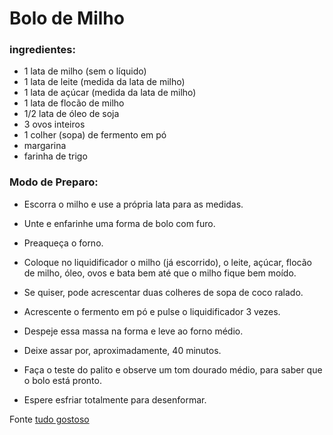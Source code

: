 # Bolo de Milho 

### ingredientes:

- 1 lata de milho (sem o líquido)
- 1 lata de leite (medida da lata de milho)
- 1 lata de açúcar (medida da lata de milho)
- 1 lata de flocão de milho
- 1/2 lata de óleo de soja
- 3 ovos inteiros
- 1 colher (sopa) de fermento em pó
- margarina
- farinha de trigo



### Modo de Preparo:

- Escorra o milho e use a própria lata para as medidas.

- Unte e enfarinhe uma forma de bolo com furo.
- Preaqueça o forno.

- Coloque no liquidificador o milho (já escorrido), o leite, açúcar, flocão de milho, óleo, ovos e bata bem até que o milho fique bem moído.

- Se quiser, pode acrescentar duas colheres de sopa de coco ralado.

- Acrescente o fermento em pó e pulse o liquidificador 3 vezes.

- Despeje essa massa na forma e leve ao forno médio.

- Deixe assar por, aproximadamente, 40 minutos.

- Faça o teste do palito e observe um tom dourado médio, para saber que o bolo está pronto.

- Espere esfriar totalmente para desenformar.



Fonte [tudo gostoso](https://www.tudogostoso.com.br/receita/143393-bolo-de-milho-de-lata-no-liquidificador.html)

